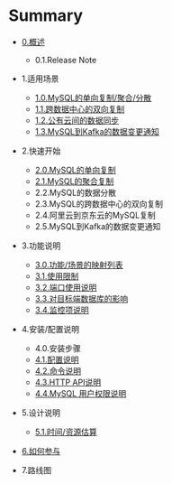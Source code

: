 # Summary

* [0.概述](0/0_overview.md)
	* 0.1.Release Note 
* 1.适用场景
	* [1.0.MySQL的单向复制/聚合/分散](1/1.0_mysql_replication.md)
	* [1.1.跨数据中心的双向复制](1/1.1_bidirectional_replication.md)
	* [1.2.公有云间的数据同步](1/1.2_sync_between_cloud.md)
	* [1.3.MySQL到Kafka的数据变更通知](1/1.3_mysql_kafka.md)
* 2.快速开始
	* [2.0.MySQL的单向复制](2/2.0_mysql_replication_1_1.md)
	* [2.1.MySQL的聚合复制](2/2.1_mysql_replication_n_1.md)
	* 2.2.MySQL的数据分散
	* 2.3.MySQL的跨数据中心的双向复制
	* 2.4.阿里云到京东云的MySQL复制
	* 2.5.MySQL到Kafka的数据变更通知
* 3.功能说明
	* [3.0.功能/场景的映射列表](3/3.0_function_scenario_mapping.md)
	* [3.1.使用限制](3/3.1_limitation.md)
	* [3.2.端口使用说明](3/3.2_ports.md)
	* [3.3.对目标端数据库的影响](3/3.3_impact_on_dest.md)
	* [3.4.监控项说明](3/3.4_metrics.md)
* 4.安装/配置说明
	* 4.0.安装步骤
	* [4.1.配置说明](4/4.1_configuration.md)
	* [4.2.命令说明](4/4.2_command.md)
	* [4.3.HTTP API说明](4/4.3_http_api.md)
	* [4.4.MySQL 用户权限说明](4/4.4_mysql_user_privileges.md)

* 5.设计说明
	* [5.1.时间/资源估算](5/5.1_resource_estimation.md)
* [6.如何参与](6/howto_contribute.md)
* 7.路线图
